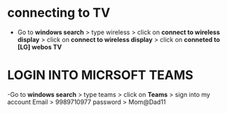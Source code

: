 # connecting to TV
- Go to **windows search** > type wireless > click on **connect to wireless display** > click on **connect to wireless display** > click on **conneted to [LG] webos TV**
# LOGIN INTO MICRSOFT TEAMS
-Go to **windows search** > type teams > click on **Teams** > sign into my account 
  Email > 9989710977
  password > Mom@Dad11



